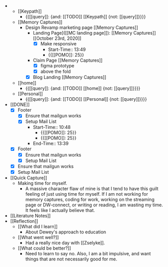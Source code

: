 - 
    - [[Keypath]]
        - {{[[query]]: {and: [[TODO]] [[Keypath]] {not: [[query]]}}}}
    - [[Memory Captures]]
        - Design Revamp marketing page [[Memory Captures]]
            - Landing Page]([[MC landing page]]):  [[Memory Captures]] [[October 23rd, 2020]]
                - [x] Make responsive
                    - Start-Time:: 13:49
                    - {{[[POMO]]: 25}}
            - Claim Page [[Memory Captures]]
                - [x] figma prototype
                - [x] above the fold
            - [x] Blog Landing [[Memory Captures]]
    - [[home]]
        - {{[[query]]: {and: [[TODO]] [[home]] {not: [[query]]}}}}
    - [[Personal]]
        - {{[[query]]: {and: [[TODO]] [[Personal]] {not: [[query]]}}}}
- [[DONE]]
    - [x] Footer
        - [x] Ensure that mailgun works
        - [x] Setup Mail List
            - Start-Time:: 10:48
                - {{[[POMO]]: 25}}
                - {{[[POMO]]: 25}}
            - End-Time:: 13:39
    - [x] Footer
        - [x] Ensure that mailgun works
        - [x] Setup Mail List
    - [x] Ensure that mailgun works
    - [x] Setup Mail List
- [[Quick Capture]]
    - Making time for myself. 
        - A massive character flaw of mine is that I tend to have this guilt feeling of just using time for myself. If I am not working for memory captures, coding for work, working on the streaming page or DW-connect, or writing or reading, I am wasting my time. It feels like I actually believe that.
- [[Literature Notes]]
- [[Reflection]]
    - [[What did I learn]]
        - About Dewey's approach to education
    - [[What went well?]]
        - Had a really nice day with [[Zselyke]].
    - [[What could be better?]]
        - Need to learn to say no. Also, I am a bit impulsive, and want things that are not necessarily good for me.
